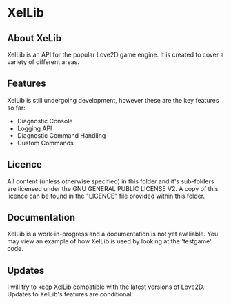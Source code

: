 XelLib
======

About XeLib
-----------

XelLib is an API for the popular Love2D game engine. It is created to cover a variety of different areas.

Features
--------

XelLib is still undergoing development, however these are the key features so far:

* Diagnostic Console
* Logging API
* Diagnostic Command Handling
* Custom Commands

Licence
-------

All content (unless otherwise specified) in this folder and it's sub-folders are licensed under the GNU GENERAL PUBLIC LICENSE V2. A copy of this licence can be found in the "LICENCE" file provided within this folder.

Documentation
-------------

XelLib is a work-in-progress and a documentation is not yet avaliable. You may view an example of how XelLib is used by looking at the 'testgame' code.

Updates
-------

I will try to keep XelLib compatible with the latest versions of Love2D. Updates to XelLib's features are conditional.

